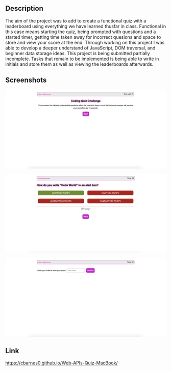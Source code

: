 # <Web-APIs-Quiz>

## Description

The aim of the project was to add to create a functional quiz with a leaderboard using everything we have learned thusfar in class. Functional in this case means starting the quiz, being prompted with questions and a started timer, getting time taken away for incorrect quesions and space to store and view your score at the end. Through working on this project I was able to develop a deeper understand of JavaScript, DOM traversal, and beginner data storage ideas. This project is being submitted partially incomplete. Tasks that remain to be implemented is being able to write in initials and store them as well as viewing the leaderboards afterwards. 

## Screenshots

![Screenshot1](assets/images/Screen%20Shot%201.png)

![Screenshot2](assets/images/Screen%20Shot%202.png)

![Screenshot3](assets/images/Screen%20Shot%203.png)

## Link

https://cbarnes0.github.io/Web-APIs-Quiz-MacBook/